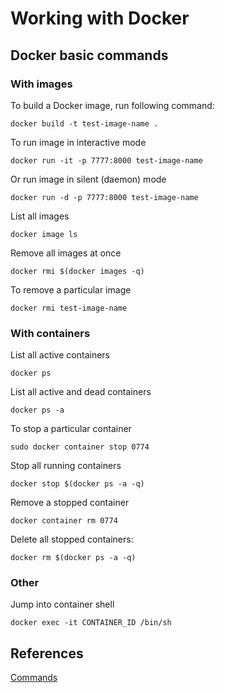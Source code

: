 # Working with Docker

## Docker basic commands

### With images

To build a Docker image, run following command:

```
docker build -t test-image-name .
```

To run image in interactive mode

```
docker run -it -p 7777:8000 test-image-name
```

Or run image in silent (daemon) mode

```
docker run -d -p 7777:8000 test-image-name
```

List all images

```
docker image ls
```

Remove all images at once

```
docker rmi $(docker images -q)
```

To remove a particular image

```
docker rmi test-image-name
```

### With containers

List all active containers

```
docker ps
```

List all active and dead containers

```
docker ps -a
```

To stop a particular container

```
sudo docker container stop 0774
```

Stop all running containers

```
docker stop $(docker ps -a -q)
```

Remove a stopped container

```
docker container rm 0774
```

Delete all stopped containers: 

```
docker rm $(docker ps -a -q)
```

### Other

Jump into container shell

```
docker exec -it CONTAINER_ID /bin/sh
```

## References

[Commands](https://docs.docker.com/engine/reference/commandline/docker/)
